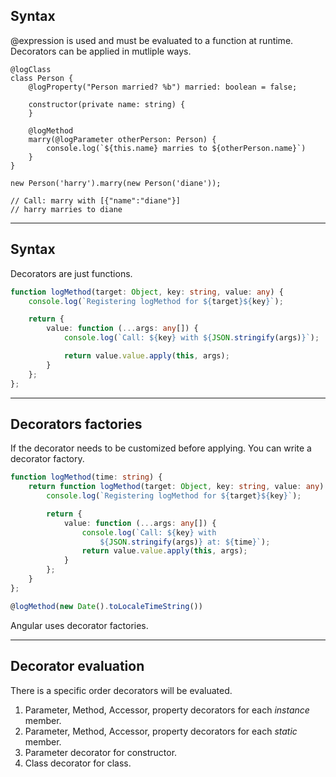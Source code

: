 ## Syntax

@expression is used and must be evaluated to a function at runtime.
Decorators can be applied in mutliple ways.

```
@logClass
class Person {
    @logProperty("Person married? %b") married: boolean = false;

    constructor(private name: string) {
    }

    @logMethod
    marry(@logParameter otherPerson: Person) {
        console.log(`${this.name} marries to ${otherPerson.name}`)
    }
}

new Person('harry').marry(new Person('diane'));

// Call: marry with [{"name":"diane"}]
// harry marries to diane
```

---

## Syntax

Decorators are just functions.

```typescript
function logMethod(target: Object, key: string, value: any) {
    console.log(`Registering logMethod for ${target}${key}`);

    return {
        value: function (...args: any[]) {
            console.log(`Call: ${key} with ${JSON.stringify(args)}`);

            return value.value.apply(this, args);
        }
    };
};
```

---

## Decorators factories

If the decorator needs to be customized before applying. You can write a decorator factory.

```typescript
function logMethod(time: string) {
    return function logMethod(target: Object, key: string, value: any) {
        console.log(`Registering logMethod for ${target}${key}`);

        return {
            value: function (...args: any[]) {
                console.log(`Call: ${key} with
                    ${JSON.stringify(args)} at: ${time}`);
                return value.value.apply(this, args);
            }
        };
    }
};

@logMethod(new Date().toLocaleTimeString())
```

Angular uses decorator factories.

<!-- .element class="fragment" data-fragment-index="0" -->

---

## Decorator evaluation

There is a specific order decorators will be evaluated.

1. Parameter, Method, Accessor, property decorators for each *instance* member.
1. Parameter, Method, Accessor, property decorators for each *static* member.
1. Parameter decorator for constructor.
1. Class decorator for class.
